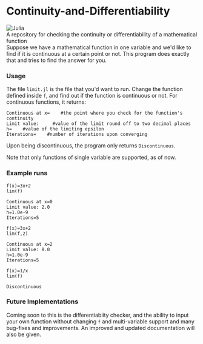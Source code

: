 # Continuity-and-Differentiability
![Julia](https://img.shields.io/static/v1?label=Language%20Used&message=The%20Julia%20Programming%20Language&color=purple&logo=julia&logoColor=white)<br>
A repository for checking the continuity or differentiability of a mathematical function<br>
Suppose we have a mathematical function in one variable and we'd like to find if it is continuous at a certain point or not. This program does exactly that and tries to find the answer for you.<br>
###  Usage
The file `limit.jl` is the file that you'd want to run. Change the function defined inside `f`, and find out if the function is continuous or not. For continuous functions, it returns:
```
Continuous at x=    #the point where you check for the function's continuity
Limit value:     #value of the limit round off to two decimal places
h=    #value of the limiting epsilon
Iterations=    #number of iterations upon converging
```
Upon being discontinuous, the program only returns `Discontinuous`.<br>

Note that only functions of single variable are supported, as of now.
### Example runs
```
f(x)=3x+2
lim(f)

Continuous at x=0
Limit value: 2.0
h=1.0e-9
Iterations=5
```
```
f(x)=3x+2
lim(f,2)

Continuous at x=2
Limit value: 8.0
h=1.0e-9
Iterations=5
```
```
f(x)=1/x
lim(f)

Discontinuous
```

### Future Implementations
Coming soon to this is the differentiabiity checker, and the ability to input your own function without changing `f` and multi-variable support and many bug-fixes and improvements. An improved and updated documentation will also be given.
